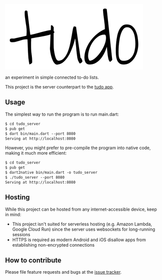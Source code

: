 ![tudo](tudo.svg)

an experiment in simple connected to-do lists.

This project is the server counterpart to the [tudo app](https://github.com/cachapa/tudo/tudo_client).

## Usage

The simplest way to run the program is to run main.dart:

``` shell
$ cd tudo_server
$ pub get
$ dart bin/main.dart --port 8080
Serving at http://localhost:8080
```

However, you might prefer to pre-compile the program into native code, making it much more efficient:

``` shell
$ cd tudo_server
$ pub get
$ dart2native bin/main.dart -o tudo_server
$ ./tudo_server --port 8080
Serving at http://localhost:8080
```

## Hosting

While this project can be hosted from any internet-accessible device, keep in mind:

* This project isn't suited for serverless hosting (e.g. Amazon Lambda, Google Cloud Run) since the server uses websockets for long-running sessions
* HTTPS is required as modern Android and iOS disallow apps from establishing non-encrypted connections

## How to contribute

Please file feature requests and bugs at the [issue tracker](https://github.com/cachapa/tudo/issues).
